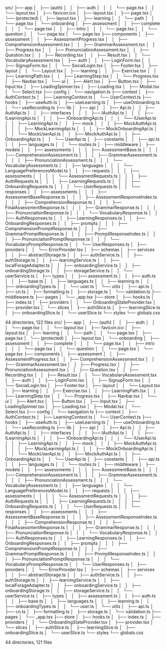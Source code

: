 src/
├── app
│   ├── (auth)
│   │   ├── auth
│   │   │   └── page.tsx
│   │   └── layout.tsx
│   ├── favicon.ico
│   ├── layout.tsx
│   ├── page.tsx
│   └── (protected)
│       ├── layout.tsx
│       ├── learning
│       │   └── path
│       │       └── page.tsx
│       └── onboarding
│           ├── assessment
│           │   ├── complete
│           │   │   └── page.tsx
│           │   ├── intro
│           │   │   └── page.tsx
│           │   └── question
│           │       └── page.tsx
│           └── page.tsx
├── components
│   ├── assessment
│   │   ├── AssessmentProgress.tsx
│   │   ├── ComprehensionAssessment.tsx
│   │   ├── GrammarAssessment.tsx
│   │   ├── Progress.tsx
│   │   ├── PronunciationAssessment.tsx
│   │   ├── Question.tsx
│   │   ├── Recording.tsx
│   │   ├── Result.tsx
│   │   └── VocabularyAssessment.tsx
│   ├── auth
│   │   ├── LoginForm.tsx
│   │   ├── SignupForm.tsx
│   │   └── SocialLogin.tsx
│   ├── Footer.tsx
│   ├── layout
│   │   └── Layout.tsx
│   ├── learning
│   │   ├── Exercise.tsx
│   │   ├── LearningPath.tsx
│   │   ├── LearningStep.tsx
│   │   └── Progress.tsx
│   ├── Navbar.tsx
│   └── ui
│       ├── Alert.tsx
│       ├── Button.tsx
│       ├── Input.tsx
│       ├── LoadingSpinner.tsx
│       ├── Loading.tsx
│       ├── Modal.tsx
│       └── Select.tsx
├── config
│   └── navigation.ts
├── context
│   ├── AuthContext.ts
│   ├── LearningContext.ts
│   └── UserContext.ts
├── hooks
│   ├── useAuth.ts
│   ├── useLearning.ts
│   ├── useOnboarding.ts
│   └── useRecording.ts
├── lib
│   ├── api
│   │   ├── Api.ts
│   │   ├── AuthApi.ts
│   │   ├── interfaces
│   │   │   ├── IAuthApi.ts
│   │   │   ├── ILearningApi.ts
│   │   │   ├── IOnboardingApi.ts
│   │   │   └── IUserApi.ts
│   │   ├── LearningApi.ts
│   │   ├── mock
│   │   │   ├── MockAuthApi.ts
│   │   │   ├── MockLearningApi.ts
│   │   │   ├── MockOnboardingApi.ts
│   │   │   └── MockUserApi.ts
│   │   ├── MockAuthApi.ts
│   │   ├── OnboardingApi.ts
│   │   └── UserApi.ts
│   ├── constants
│   │   ├── api.ts
│   │   ├── languages.ts
│   │   └── routes.ts
│   ├── middleware
│   ├── models
│   │   ├── assessments
│   │   │   ├── AssessmentBase.ts
│   │   │   ├── ComprehensionAssessment.ts
│   │   │   ├── GrammarAssessment.ts
│   │   │   ├── PronunciationAssessment.ts
│   │   │   └── VocabularyAssessment.ts
│   │   ├── languages
│   │   │   └── LanguagePreferencesModel.ts
│   │   ├── requests
│   │   │   ├── assessments
│   │   │   │   └── AssessmentRequests.ts
│   │   │   ├── AuthRequests.ts
│   │   │   ├── LearningRequests.ts
│   │   │   ├── OnboardingRequests.ts
│   │   │   └── UserRequests.ts
│   │   └── responses
│   │       ├── assessments
│   │       │   ├── AssessmentBaseResponse.ts
│   │       │   ├── AssessmentResponseIndex.ts
│   │       │   ├── ComprehensionResponse.ts
│   │       │   ├── FinalAssessmentResponse.ts
│   │       │   ├── GrammarResponse.ts
│   │       │   ├── PronunciationResponse.ts
│   │       │   └── VocabularyResponse.ts
│   │       ├── AuthResponses.ts
│   │       ├── LearningResponses.ts
│   │       ├── OnboardingResponses.ts
│   │       ├── prompts
│   │       │   ├── ComprehensionPromptResponse.ts
│   │       │   ├── GrammarPromptResponse.ts
│   │       │   ├── PromptResponseIndex.ts
│   │       │   ├── PronunciationPromptResponse.ts
│   │       │   └── VocabularyPromptResponse.ts
│   │       └── UserResponses.ts
│   ├── providers
│   │   └── ErrorProvider.tsx
│   ├── schemas
│   ├── services
│   │   ├── abstractStorage.ts
│   │   ├── authService.ts
│   │   ├── authStorage.ts
│   │   ├── learningService.ts
│   │   ├── localForageAdapter.ts
│   │   ├── onboardingService.ts
│   │   ├── onboardingStorage.ts
│   │   ├── storageService.ts
│   │   └── userService.ts
│   ├── types
│   │   ├── assessment.ts
│   │   ├── auth.ts
│   │   ├── base.ts
│   │   ├── languages.ts
│   │   ├── learning.ts
│   │   ├── onboardingTypes.ts
│   │   └── user.ts
│   └── utils
│       ├── api.ts
│       ├── cn.ts
│       ├── formatting.ts
│       ├── storage.ts
│       └── validation.ts
├── middleware.ts
├── pages
│   └── _app.tsx
├── store
│   ├── hooks.ts
│   ├── index.ts
│   ├── providers
│   │   └── OnboardingStateProvider.tsx
│   ├── provider.tsx
│   └── slices
│       ├── authSlice.ts
│       ├── learningSlice.ts
│       ├── onboardingSlice.ts
│       └── userSlice.ts
└── styles
    └── globals.css

44 directories, 122 files
src/
├── app
│   ├── (auth)
│   │   ├── auth
│   │   │   └── page.tsx
│   │   └── layout.tsx
│   ├── favicon.ico
│   ├── layout.tsx
│   ├── learning
│   │   └── path
│   │       └── page.tsx
│   ├── page.tsx
│   └── (protected)
│       ├── layout.tsx
│       └── onboarding
│           ├── assessment
│           │   ├── complete
│           │   │   └── page.tsx
│           │   ├── intro
│           │   │   └── page.tsx
│           │   └── question
│           │       └── page.tsx
│           └── page.tsx
├── components
│   ├── assessment
│   │   ├── AssessmentProgress.tsx
│   │   ├── ComprehensionAssessment.tsx
│   │   ├── GrammarAssessment.tsx
│   │   ├── Progress.tsx
│   │   ├── PronunciationAssessment.tsx
│   │   ├── Question.tsx
│   │   ├── Recording.tsx
│   │   ├── Result.tsx
│   │   └── VocabularyAssessment.tsx
│   ├── auth
│   │   ├── LoginForm.tsx
│   │   ├── SignupForm.tsx
│   │   └── SocialLogin.tsx
│   ├── Footer.tsx
│   ├── layout
│   │   └── Layout.tsx
│   ├── learning
│   │   ├── Exercise.tsx
│   │   ├── LearningPath.tsx
│   │   ├── LearningStep.tsx
│   │   └── Progress.tsx
│   ├── Navbar.tsx
│   └── ui
│       ├── Alert.tsx
│       ├── Button.tsx
│       ├── Input.tsx
│       ├── LoadingSpinner.tsx
│       ├── Loading.tsx
│       ├── Modal.tsx
│       └── Select.tsx
├── config
│   └── navigation.ts
├── context
│   ├── AuthContext.ts
│   ├── LearningContext.ts
│   └── UserContext.ts
├── hooks
│   ├── useAuth.ts
│   ├── useLearning.ts
│   ├── useOnboarding.ts
│   └── useRecording.ts
├── lib
│   ├── api
│   │   ├── Api.ts
│   │   ├── AuthApi.ts
│   │   ├── interfaces
│   │   │   ├── IAuthApi.ts
│   │   │   ├── ILearningApi.ts
│   │   │   ├── IOnboardingApi.ts
│   │   │   └── IUserApi.ts
│   │   ├── LearningApi.ts
│   │   ├── mock
│   │   │   ├── MockAuthApi.ts
│   │   │   ├── MockLearningApi.ts
│   │   │   ├── MockOnboardingApi.ts
│   │   │   └── MockUserApi.ts
│   │   ├── MockAuthApi.ts
│   │   ├── OnboardingApi.ts
│   │   └── UserApi.ts
│   ├── constants
│   │   ├── api.ts
│   │   ├── languages.ts
│   │   └── routes.ts
│   ├── middleware
│   ├── models
│   │   ├── assessments
│   │   │   ├── AssessmentBase.ts
│   │   │   ├── ComprehensionAssessment.ts
│   │   │   ├── GrammarAssessment.ts
│   │   │   ├── PronunciationAssessment.ts
│   │   │   └── VocabularyAssessment.ts
│   │   ├── languages
│   │   │   └── LanguagePreferencesModel.ts
│   │   ├── requests
│   │   │   ├── assessments
│   │   │   │   └── AssessmentRequests.ts
│   │   │   ├── AuthRequests.ts
│   │   │   ├── LearningRequests.ts
│   │   │   ├── OnboardingRequests.ts
│   │   │   └── UserRequests.ts
│   │   └── responses
│   │       ├── assessments
│   │       │   ├── AssessmentBaseResponse.ts
│   │       │   ├── AssessmentResponseIndex.ts
│   │       │   ├── ComprehensionResponse.ts
│   │       │   ├── FinalAssessmentResponse.ts
│   │       │   ├── GrammarResponse.ts
│   │       │   ├── PronunciationResponse.ts
│   │       │   └── VocabularyResponse.ts
│   │       ├── AuthResponses.ts
│   │       ├── LearningResponses.ts
│   │       ├── OnboardingResponses.ts
│   │       ├── prompts
│   │       │   ├── ComprehensionPromptResponse.ts
│   │       │   ├── GrammarPromptResponse.ts
│   │       │   ├── PromptResponseIndex.ts
│   │       │   ├── PronunciationPromptResponse.ts
│   │       │   └── VocabularyPromptResponse.ts
│   │       └── UserResponses.ts
│   ├── providers
│   │   └── ErrorProvider.tsx
│   ├── schemas
│   ├── services
│   │   ├── abstractStorage.ts
│   │   ├── authService.ts
│   │   ├── authStorage.ts
│   │   ├── learningService.ts
│   │   ├── localForageAdapter.ts
│   │   ├── onboardingService.ts
│   │   ├── onboardingStorage.ts
│   │   ├── storageService.ts
│   │   └── userService.ts
│   ├── types
│   │   ├── assessment.ts
│   │   ├── auth.ts
│   │   ├── base.ts
│   │   ├── languages.ts
│   │   ├── learning.ts
│   │   ├── onboardingTypes.ts
│   │   └── user.ts
│   └── utils
│       ├── api.ts
│       ├── cn.ts
│       ├── formatting.ts
│       ├── storage.ts
│       └── validation.ts
├── pages
│   └── _app.tsx
├── store
│   ├── hooks.ts
│   ├── index.ts
│   ├── providers
│   │   └── OnboardingStateProvider.tsx
│   ├── provider.tsx
│   └── slices
│       ├── authSlice.ts
│       ├── learningSlice.ts
│       ├── onboardingSlice.ts
│       └── userSlice.ts
└── styles
    └── globals.css

44 directories, 121 files
